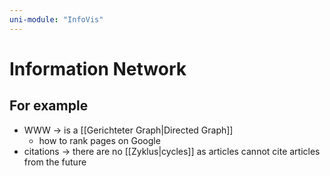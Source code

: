 ```yaml
---
uni-module: "InfoVis"
---
```


# Information Network

## For example

- WWW → is a [[Gerichteter Graph|Directed Graph]]
  - how to rank pages on Google
- citations → there are no [[Zyklus|cycles]] as articles cannot cite articles from the future
